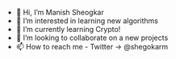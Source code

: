 - 👋 Hi, I’m Manish Sheogkar
- 👀 I’m interested in learning new algorithms
- 🌱 I’m currently learning Crypto!
- 💞️ I’m looking to collaborate on a new projects
- 📫 How to reach me - Twitter -> @shegokarm

<!---
manish-shegokar/manish-shegokar is a ✨ special ✨ repository because its `README.md` (this file) appears on your GitHub profile.
You can click the Preview link to take a look at your changes.
--->
